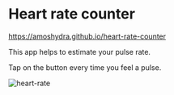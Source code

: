# Heart rate counter

https://amoshydra.github.io/heart-rate-counter

This app helps to estimate your pulse rate.

Tap on the button every time you feel a pulse.

![heart-rate](https://github.com/user-attachments/assets/59f279ef-69f2-4719-a93b-7b9108e2604e)

